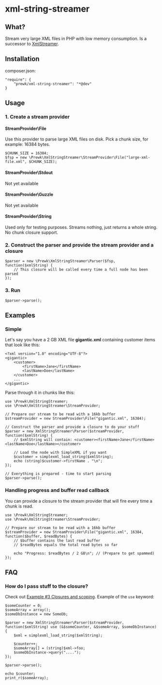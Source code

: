xml-string-streamer
===================

What?
-----
Stream very large XML files in PHP with low memory consumption. Is a successor to [XmlStreamer](https://github.com/prewk/XmlStreamer).

Installation
------------

composer.json:
    
    "require": {
        "prewk/xml-string-streamer": "*@dev"
    }

Usage
-----

### 1. Create a stream provider

#### StreamProvider\File

Use this provider to parse large XML files on disk. Pick a chunk size, for example: 16384 bytes.

    $CHUNK_SIZE = 16384;
    $fsp = new \Prewk\XmlStringStreamer\StreamProvider\File("large-xml-file.xml", $CHUNK_SIZE);

#### StreamProvider\Stdout

Not yet available

#### StreamProvider\Guzzle

Not yet available

#### StreamProvider\String

Used only for testing purposes. Streams nothing, just returns a whole string. No chunk closure support.

### 2. Construct the parser and provide the stream provider and a closure

    $parser = new \Prewk\XmlStringStreamer\Parser($fsp, function($xmlString) {
        // This closure will be called every time a full node has been parsed
    });

### 3. Run

    $parser->parse();

Examples
--------

### Simple
Let's say you have a 2 GB XML file __gigantic.xml__ containing customer items that look like this:

    <?xml version="1.0" encoding="UTF-8"?>
    <gigantic>
        <customer>
            <firstName>Jane</firstName>
            <lastName>Doe</lastName>
        </customer>
        ...
    </gigantic>

Parse through it in chunks like this:

    use \Prewk\XmlStringStreamer;
    use \Prewk\XmlStringStreamer\StreamProvider;
    
    // Prepare our stream to be read with a 16kb buffer
    $streamProvider = new StreamProvider\File("gigantic.xml", 16384);

    // Construct the parser and provide a closure to do your stuff
    $parser = new XmlStringStreamer\Parser($streamProvider, function($xmlString) {
        // $xmlString will contain: <customer><firstName>Jane</firstName><lastName>Doe</lastName></customer>
    
        // Load the node with SimpleXML if you want
        $customer = simplexml_load_string($xmlString);
        echo (string)$customer->firstName . "\n";
    });

    // Everything is prepared - time to start parsing
    $parser->parse();

### Handling progress and buffer read callback

You can provide a closure to the stream provider that will fire every time a chunk is read.

    use \Prewk\XmlStringStreamer;
    use \Prewk\XmlStringStreamer\StreamProvider;
    
    // Prepare our stream to be read with a 16kb buffer
    $streamProvider = new StreamProvider\File("gigantic.xml", 16384, function($buffer, $readBytes) {
        // $buffer contains the last read buffer
        // $readBytes equals the total read bytes so far

        echo "Progress: $readBytes / 2 GB\n"; // (Prepare to get spammed)
    });

FAQ
---

### How do I pass stuff to the closure?
    
Check out [Example #3 Closures and scoping](http://www.php.net/manual/en/functions.anonymous.php). Example of the `use` keyword:

    $someCounter = 0;
    $someArray = array();
    $someDbInstance = new SomeDb;

    $parser = new XmlStringStreamer\Parser($streamProvider, function($xmlString) use (&$someCounter, &$someArray, $someDbInstance) {
        $xml = simplexml_load_string($xmlString);

        $counter++;
        $someArray[] = (string)$xml->foo;
        $someDbInstance->query("....");
    });

    $parser->parse();

    echo $counter;
    print_r($someArray);
